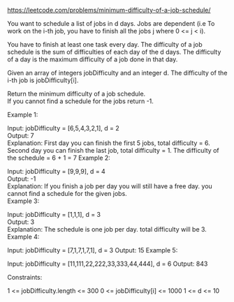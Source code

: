 https://leetcode.com/problems/minimum-difficulty-of-a-job-schedule/

You want to schedule a list of jobs in d days. Jobs are dependent (i.e To work on the i-th job, you have to finish all the jobs j where 0 <= j < i).

You have to finish at least one task every day. The difficulty of a job schedule is the sum of difficulties of each day of the d days. The difficulty of a day is the maximum difficulty of a job done in that day.

Given an array of integers jobDifficulty and an integer d. The difficulty of the i-th job is jobDifficulty[i].

Return the minimum difficulty of a job schedule.
<br>If you cannot find a schedule for the jobs return -1.



Example 1:


Input: jobDifficulty = [6,5,4,3,2,1], d = 2
<br>Output: 7
<br>Explanation: First day you can finish the first 5 jobs, total difficulty = 6.
Second day you can finish the last job, total difficulty = 1.
The difficulty of the schedule = 6 + 1 = 7
Example 2:

Input: jobDifficulty = [9,9,9], d = 4
<br>Output: -1
<br>Explanation: If you finish a job per day you will still have a free day. you cannot find a schedule for the given jobs.
<br>Example 3:

Input: jobDifficulty = [1,1,1], d = 3
<br>Output: 3
<br>Explanation: The schedule is one job per day. total difficulty will be 3.
<br>Example 4:

Input: jobDifficulty = [7,1,7,1,7,1], d = 3
Output: 15
Example 5:

Input: jobDifficulty = [11,111,22,222,33,333,44,444], d = 6
Output: 843


Constraints:

1 <= jobDifficulty.length <= 300
0 <= jobDifficulty[i] <= 1000
1 <= d <= 10
